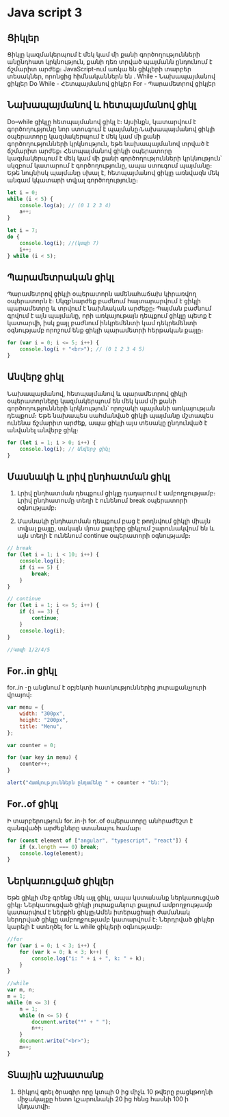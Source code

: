 # Java script 3

## Ցիկլեր

Ցիկլը կազմակերպում է մեկ կամ մի քանի գործողությունների անընդհատ կրկնություն, քանի դեռ տրված պայմանն ընդունում է ճշմարիտ արժեք։
JavaScript-ում առկա են ցիկլերի տարբեր տեսակներ, որոնցից հիմնականներն են ․
While - Նախապայմանով ցիկլեր
Do While - Հետպայմանով ցիկլեր
For - Պարամետրով ցիկլեր

## Նախապայմանով և հետպայմանով ցիկլ

Do–while ցիկլը հետպայմանով ցիկլ է։ Այսինքն, կատարվում է գործողությունը նոր ստուգում է պայմանը։Նախապայմանով ցիկլի օպերատորը կազմակերպում է մեկ կամ մի քանի գործողությունների կրկնություն, եթե նախապայմանով տրված է ճշմարիտ արժեք։ Հետպայմանով ցիկլի օպերատորը կազմակերպում է մեկ կամ մի քանի գործողությունների կրկնություն՝ սկզբում կատարում է գործողությունը, ապա ստուգում պայմանը։ Եթե նույնիսկ պայմանը սխալ է, հետպայմանով ցիկլը առնվազն մեկ անգամ կկատարի տվյալ գործողությունը։

```js
let i = 0;
while (i < 5) {
    console.log(a); // (0 1 2 3 4)
    a++;
}

let i = 7;
do {
    console.log(i); //(կտպի 7)
    i++;
} while (i < 5);
```

## Պարամետրական ցիկլ

Պարամետրով ցիկլի օպերատորն ամենահաճախ կիրառվող օպերատորն է։ Սկզբնարժեք բաժնում հայտարարվում է ցիկլի պարամետրը և տրվում է նախնական արժեքը։ Պայման բաժնում գրվում է այն պայմանը, որի առկայութայն դեպքում ցիկլը պետք է կատարվի, իսկ քայլ բաժնում ինկրեմենտի կամ դեկրեմենտի օգնությամբ որոշում ենք ցիկլի պարամետրի հերթական քայլը։

```js
for (var i = 0; i <= 5; i++) {
    console.log(i + "<br>"); // (0 1 2 3 4 5)
}
```

## Անվերջ ցիկլ

Նախապայմանով, հետպայմանով և պարամետրով ցիկլի օպերատորները կազմակերպում են մեկ կամ մի քանի գործողությունների կրկնություն՝ որոշակի պայմանի առկայության դեպքում։ Եթե նախապես սահմանված ցիկլի պայմանը մշտապես ունենա ճշմարիտ արժեք, ապա ցիկլի այս տեսակը ընդունված է անվանել անվերջ ցիկլ։

```js
for (let i = 1; i > 0; i++) {
    console.log(i); // Անվերջ ցիկլ
}
```

## Մասնակի և լրիվ ընդհատման ցիկլ

1. Լրիվ ընդհատման դեպքում ցիկլը դադարում է ամբողջությամբ։ Լրիվ ընդհատումը տեղի է ունենում break օպերատորի օգնությամբ։

2. Մասնակի ընդհատման դեպքում բաց է թողնվում ցիկլի միայն տվյալ քայլը, սակայն մյուս քայլերը ցիկլում շարունակվում են և այն տեղի է ունենում continue օպերատորի օգնությամբ։

```js
// break
for (let i = 1; i < 10; i++) {
    console.log(i);
    if (i == 5) {
        break;
    }
}

// continue
for (let i = 1; i <= 5; i++) {
    if (i == 3) {
        continue;
    }
    console.log(i);
}

//Կտպի 1/2/4/5
```

## For..in ցիկլ

for..in -ը անցնում է օբյեկտի հատկություններից յուրաքանչյուրի վրայով։

```js
var menu = {
    width: "300px",
    height: "200px",
    title: "Menu",
};

var counter = 0;

for (var key in menu) {
    counter++;
}

alert("Հատկություններն ընդամենը " + counter + "են:");
```

## For..of ցիկլ

Ի տարբերություն for..in-ի for..of օպերատորը անհրաժեշտ է զանգվածի արժեքները ստանալու համար։

```js
for (const element of ["angular", "typescript", "react"]) {
    if (x.length === 0) break;
    console.log(element);
}
```

## Ներկառուցված ցիկլեր

Եթե ցիկլի մեջ գրենք մեկ այլ ցիկլ, ապա կստանանք ներկառուցված ցիկլ։ Ներկառուցված ցիկլի յուրաքանյուր քայլում ամբողջությամբ կատարվում է ներքին ցիկլը։Ամեն իտերացիայի ժամանակ ներդրված ցիկլը ամբողջությամբ կատարվում է։ Ներդրված ցիկլեր կարելի է ստեղծել for և while ցիկլերի օգնությամբ։

```js
//for
for (var i = 0; i < 3; i++) {
    for (var k = 0; k < 3; k++) {
        console.log("i: " + i + ", k: " + k);
    }
}

//while
var m, n;
m = 1;
while (m <= 3) {
    n = 1;
    while (n <= 5) {
        document.write("*" + " ");
        n++;
    }
    document.write("<br>");
    m++;
}
```

## Տնային աշխատանք

1. Ցիկլով գրել ծրագիր որը կտպի 0 ից միչև 10 թվերը բացկթողնի միջակայքը հետո կշարունակի 20 ից հենց հասնի 100 ի կնդատվի։
